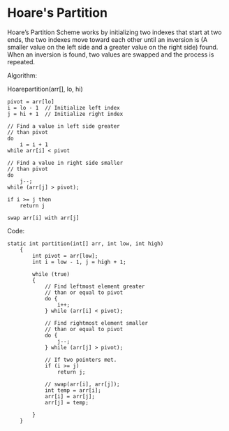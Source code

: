 # Hoare's Partition

Hoare’s Partition Scheme works by initializing two indexes that start at two ends, the two indexes move toward each other until an inversion is (A smaller value on the left side and a greater value on the right side) found. When an inversion is found, two values are swapped and the process is repeated.

Algorithm:

Hoarepartition(arr[], lo, hi)

    pivot = arr[lo]
    i = lo - 1  // Initialize left index
    j = hi + 1  // Initialize right index

    // Find a value in left side greater
    // than pivot
    do
        i = i + 1
    while arr[i] < pivot

    // Find a value in right side smaller
    // than pivot
    do
        j--;
    while (arr[j] > pivot);

    if i >= j then
        return j

    swap arr[i] with arr[j]

Code:

    static int partition(int[] arr, int low, int high)
        {
            int pivot = arr[low];
            int i = low - 1, j = high + 1;

            while (true)
            {
                // Find leftmost element greater
                // than or equal to pivot
                do {
                    i++;
                } while (arr[i] < pivot);

                // Find rightmost element smaller
                // than or equal to pivot
                do {
                    j--;
                } while (arr[j] > pivot);

                // If two pointers met.
                if (i >= j)
                    return j;

                // swap(arr[i], arr[j]);
                int temp = arr[i];
                arr[i] = arr[j];
                arr[j] = temp;

            }
        }
